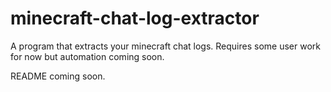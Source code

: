 # minecraft-chat-log-extractor

A program that extracts your minecraft chat logs. Requires some user work for now but automation coming soon.

README coming soon.

